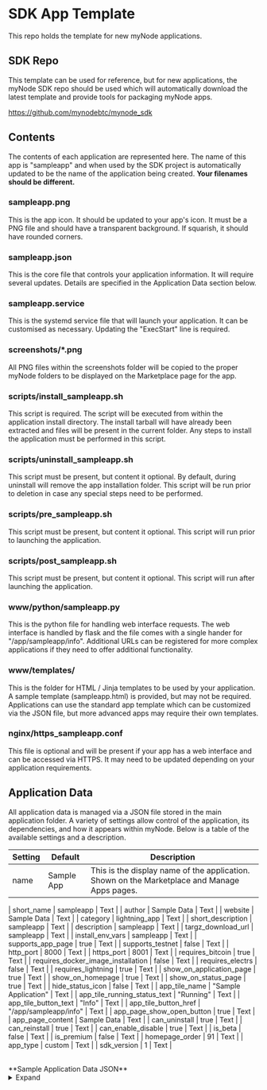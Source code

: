 # SDK App Template
This repo holds the template for new myNode applications.

## SDK Repo
This template can be used for reference, but for new applications, the myNode SDK repo should be used which will automatically download the latest template and provide tools for packaging myNode apps.

https://github.com/mynodebtc/mynode_sdk

## Contents

The contents of each application are represented here. The name of this app is "sampleapp" and when used by the SDK project is automatically updated to be the name of the application being created. **Your filenames should be different.**

### sampleapp.png
This is the app icon. It should be updated to your app's icon. It must be a PNG file and should have a transparent background. If squarish, it should have rounded corners.

### sampleapp.json
This is the core file that controls your application information. It will require several updates. Details are specified in the Application Data section below.

### sampleapp.service
This is the systemd service file that will launch your application. It can be customised as necessary. Updating the "ExecStart" line is required.

### screenshots/*.png
All PNG files within the screenshots folder will be copied to the proper myNode folders to be displayed on the Marketplace page for the app.

### scripts/install_sampleapp.sh
This script is required. The script will be executed from within the application install directory. The install tarball will have already been extracted and files will be present in the current folder. Any steps to install the application must be performed in this script.

### scripts/uninstall_sampleapp.sh
This script must be present, but content it optional. By default, during uninstall will remove the app installation folder. This script will be run prior to deletion in case any special steps need to be performed.

### scripts/pre_sampleapp.sh
This script must be present, but content it optional. This script will run prior to launching the application.

### scripts/post_sampleapp.sh
This script must be present, but content it optional. This script will run after launching the application.

### www/python/sampleapp.py
This is the python file for handling web interface requests. The web interface is handled by flask and the file comes with a single hander for "/app/sampleapp/info". Additional URLs can be registered for more complex applications if they need to offer additional functionality.

### www/templates/
This is the folder for HTML / Jinja templates to be used by your application. A sample template (sampleapp.html) is provided, but may not be required. Applications can use the standard app template which can be customized via the JSON file, but more advanced apps may require their own templates.

### nginx/https_sampleapp.conf
This file is optional and will be present if your app has a web interface and can be accessed via HTTPS. It may need to be updated depending on your application requirements.

## Application Data

All application data is managed via a JSON file stored in the main application folder. A variety of settings allow control of the application, its dependencies, and how it appears within myNode. Below is a table of the available settings and a description.

| Setting               | Default           | Description                                                                       |
| --------------------- | ----------------- | --------------------------------------------------------------------------------- |
| name                  | Sample App        | This is the display name of the application. Shown on the Marketplace and Manage Apps pages. |

| short_name            | sampleapp         | Text |
| author                | Sample Data       | Text |
| website               | Sample Data       | Text |
| category              | lightning_app     | Text |
| short_description     | sampleapp         | Text |
| description           | sampleapp         | Text |
| targz_download_url    | sampleapp         | Text |
| install_env_vars      | sampleapp         | Text |
| supports_app_page     | true              | Text |
| supports_testnet      | false             | Text |
| http_port             | 8000              | Text |
| https_port            | 8001              | Text |
| requires_bitcoin      | true              | Text |
| requires_docker_image_installation | false | Text |
| requires_electrs      | false             | Text |
| requires_lightning    | true              | Text |
| show_on_application_page                  | true | Text |
| show_on_homepage      | true              | Text |
| show_on_status_page   | true              | Text |
| hide_status_icon      | false             | Text |
| app_tile_name         | "Sample Application" | Text |
| app_tile_running_status_text | "Running"  | Text |
| app_tile_button_text  | "Info"            | Text |
| app_tile_button_href  | "/app/sampleapp/info" | Text |
| app_page_show_open_button | true          | Text |
| app_page_content      | Sample Data       | Text |
| can_uninstall         | true              | Text |
| can_reinstall         | true              | Text |
| can_enable_disable    | true              | Text |
| is_beta               | false             | Text |
| is_premium            | false             | Text |
| homepage_order        | 91                | Text |
| app_type              | custom            | Text |
| sdk_version           | 1                 | Text |

<br/>
**Sample Application Data JSON**
<details>
  <summary>Expand</summary>

```json
{
    "name": "Sample Application",
    "short_name": "sampleapp",
    "author": {"name": "sampleapp author", "link":""},
    "website": {"name": "GitHub", "link": "https://github.com/FILL_IN_GITHUB_USER/FILL_IN_GITHUB_PROJECT"},
    "category": "lightning_app",
    "short_description": "Fill in short description",
    "description": [
        "Fill in longer description"
        ],
    "latest_version": "v0.0.1",
    "targz_download_url": "https://github.com/FILL_IN_GITHUB_USER/FILL_IN_GITHUB_PROJECT/archive/refs/tags/{VERSION}.tar.gz",
    "install_env_vars": {},
    "supports_app_page": true,
    "supports_testnet": false,
    "http_port": "8000",
    "https_port": "8001",
    "requires_bitcoin":true,
    "requires_docker_image_installation":false,
    "requires_electrs":false,
    "requires_lightning":true,
    "show_on_application_page": true,
    "show_on_homepage": true,
    "show_on_status_page": true,
    "hide_status_icon": false,
    "app_tile_name": "Sample Application",
    "app_tile_running_status_text": "Running",
    "app_tile_button_text": "Info",
    "app_tile_button_href": "/app/sampleapp/info",
    "app_page_show_open_button": true,
    "app_page_content": [
        {"heading": "Instructions",
            "content": [
            "Add general usage instructions here. You can open the app with the Open button on the left (if web based).",
            "For more custom content, update the template and python files under the 'www' folder.",
            "Paragraph 3",
            "Paragraph 4",
            "Enjoy!"
            ]}
        ],
    "can_uninstall": true,
    "can_reinstall":true,
    "can_enable_disable": true,
    "is_beta": false,
    "is_premium": false,
    "homepage_order": 91,
    "app_type": "custom",
    "sdk_version": 1
}
```
</details>